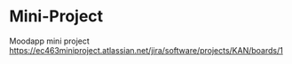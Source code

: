 ﻿# Mini-Project
  Moodapp mini project<br>
  https://ec463miniproject.atlassian.net/jira/software/projects/KAN/boards/1
